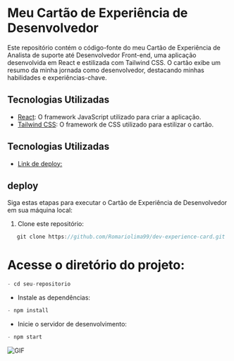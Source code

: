 # Meu Cartão de Experiência de Desenvolvedor

Este repositório contém o código-fonte do meu Cartão de Experiência de Analista de suporte até Desenvolvedor Front-end, uma aplicação desenvolvida em React e estilizada com Tailwind CSS. O cartão exibe um resumo da minha jornada como desenvolvedor, destacando minhas habilidades e experiências-chave.

## Tecnologias Utilizadas

- [React](https://reactjs.org/): O framework JavaScript utilizado para criar a aplicação.
- [Tailwind CSS](https://tailwindcss.com/): O framework de CSS utilizado para estilizar o cartão.

## Tecnologias Utilizadas

- [Link de deploy: ](https://gregarious-bavarois-7a9681.netlify.app)

## deploy

Siga estas etapas para executar o Cartão de Experiência de Desenvolvedor em sua máquina local:

1. Clone este repositório:

```js
   git clone https://github.com/Romariolima99/dev-experience-card.git
```

# Acesse o diretório do projeto:

```js
- cd seu-repositorio
```
- Instale as dependências:

 ```js
- npm install
 ```

- Inicie o servidor de desenvolvimento:

```js
- npm start
```


<img src="https://i.imgur.com/NkEIDUO.png" alt="GIF" data-canonical-src="https://i.imgur.com/NkEIDUO.png" style="max-width: 50%;">